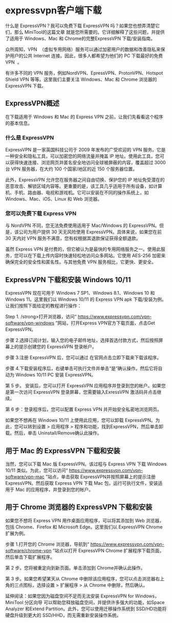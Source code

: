 # expressvpn客户端下载
什么是 ExpressVPN？我可以免费下载 ExpressVPN 吗？如果您也想弄清楚它们，那么 MiniTool的这篇文章 就是您所需要的。它详细解释了这些问题，并提供了适用于 Windows、Mac 和 Chrome的完整ExpressVPN 下载/安装指南。 

众所周知，VPN  （虚拟专用网络）服务可以通过加密用户的数据和改善隐私来保护用户的公共 Internet 连接。因此，很多人都希望为他们的 PC 下载最好的免费 VPN  。

有许多不同的 VPN 服务，例如NordVPN、EpressVPN、ProtonVPN、Hotspot Shield VPN 等等。这里我们主要关注 Windows、Mac 和 Chrome 浏览器的 ExpressVPN 下载。

## ExpressVPN概述

在下载适用于 Windows 和 Mac 的 Express VPN 之前，让我们先看看这个程序的基本信息。

### 什么是 ExpressVPN

ExpressVPN 是一家英国科技公司于 2009 年发布的广受欢迎的 VPN 服务。它是一种安全和隐私工具，可以加密您的网络流量并掩盖 IP 地址。使用此工具，您可以获得快速连接、浏览网页并匿名安全地访问全球被屏蔽的内容，覆盖超过 3000 台 VPN 服务器，在大约 100 个国家/地区的近 150 个服务器位置。

此外，ExpressVPN 允许您在服务器之间自由切换、保护您的 IP 地址免受潜在的恶意攻击、解锁区域内容等。更重要的是，该工具几乎适用于所有设备，如计算机、手机、路由器、电视和游戏机。它可以安装在不同的操作系统上，如 Windows、Mac、iOS、Linux 和 Web 浏览器。

### 您可以免费下载 Express VPN

与 NordVPN 不同，您无法免费使用适用于 Mac/Windows 的 ExpressVPN。但是，该公司为用户提供 30 天无风险使用 ExpressVPN。具体来说，如果您在前 30 天内对 VPN 服务不满意，您有权根据其退款保证获得全额退款。

虽然 Express VPN 是付费的，但它被认为是最快的专用网络服务之一。使用此服务，您可以在下载上传内容时快速轻松地访问众多网站。它使用 AES-256 加密来确保完全的安全性和匿名性。与其他免费 VPN 服务相比，它更快、更安全。

## ExpressVPN 下载和安装 Windows 10/11

ExpressVPN 现在可用于 Windows 7 SP1、Windows 8.1、Windows 10 和 Windows 11。这里我们以 Windows 10/11 的 Express VPN apk 下载/安装为例。让我们按照下面给定的教程进行操作：

Step 1. /strong>打开浏览器，访问“ https://www.expressvpn.com/vpn-software/vpn-windows ”网站，打开Express VPN官方下载页面，点击Get ExpressVPN。

步骤 2.选择订阅计划，输入您的电子邮件地址，选择首选付款方式，然后按照屏幕上的提示创建您的 ExpressVPN 登录帐户。

步骤 3.注册 ExpressVPN 后，您可以通过 在官网点击立即下载来下载该程序。

步骤 4.下载安装程序后，右键单击可执行文件并单击“是”确认操作。然后它将自动为 Windows 10/11 PC 安装 ExpressVPN。

第 5 步。 安装后，您可以打开 ExpressVPN 应用程序并登录到您的帐户。如果您是第一次访问 ExpressVPN 登录屏幕，您需要输入ExressVPN 激活码并点击继续。 

第 6 步：登录程序后，您可以配置 Express VPN 并开始安全私密地浏览网页。

如果您不想再在 Windows 10/11 上使用此应用，您可以卸载 ExpressVPN。为此，您可以转到设置 > 应用程序 > 程序和功能，找到ExpressVPN，然后单击卸载。然后，单击 Uninstall/Remove确认此操作。

## 用于 Mac 的 ExpressVPN 下载和安装

当然，您可以下载 Mac 版 ExpressVPN。该过程与 Express VPN 下载 Windows 10/11 类似。为此，您可以访问“ https://www.expressvpn.com/vpn-software/vpn-mac ”站点，单击获取 ExpressVPN并按照屏幕上的提示注册 ExpressVPN。然后获取 Express VPN 下载 Mac 包，运行可执行文件，安装适用于 Mac 的应用程序，并登录到您的帐户。

## 用于 Chrome 浏览器的 ExpressVPN 下载和安装

如果您不想将 Express VPN 用作桌面应用程序，可以将其添加到 Web 浏览器，包括 Chrome、Firefox 和 Microsoft Edge。这里我们以 ExpressVPN Chrome 扩展为例。

步骤 1.打开您的 Chrome 浏览器，导航到“ https://www.expressvpn.com/vpn-software/chrome-vpn ”站点以打开 ExpressVPN Chrome 扩展程序下载页面，然后单击下载扩展程序。

第 2 步。您将被重定向到新页面。单击添加到 Chrome并确认此操作。

第 3 步。如果您希望某天从 Chrome 中删除该应用程序，您可以点击浏览器右上角的三点图标，选择设置 > 扩展程序 > 从 Chrome 中删除，然后确认。

延伸阅读：如​​果您因为磁盘空间不足而无法安装 ExpressVPN for Windows， MiniTool 分区向导 可以帮助您释放磁盘空间，并提供许多强大的功能，如Space Analyzer 和Extend Partition。此外，您可以使用迁移操作系统到 SSD/HD功能将硬盘升级到更大的 SSD/HHD，而无需重新安装操作系统。
